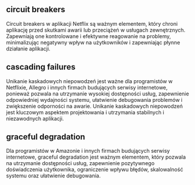  ## circuit breakers
 Circuit breakers w aplikacji Netflix są ważnym elementem, który chroni aplikację przed skutkami awarii lub przeciążeń w usługach zewnętrznych. Zapewniają one kontrolowane i efektywne reagowanie na problemy, minimalizując negatywny wpływ na użytkowników i zapewniając płynne działanie aplikacji.
 
 ## cascading failures
 Unikanie kaskadowych niepowodzeń jest ważne dla programistów w Netflixie, Allegro i innych firmach budujących serwisy internetowe, ponieważ pozwala na utrzymanie wysokiej dostępności usług, zapewnienie odpowiedniej wydajności systemu, ułatwienie debugowania problemów i zwiększenie odporności na awarie. Unikanie kaskadowych niepowodzeń jest kluczowym aspektem projektowania i utrzymania stabilnych i niezawodnych aplikacji.
 
 ## graceful degradation
 Dla programistów w Amazonie i innych firmach budujących serwisy internetowe, graceful degradation jest ważnym elementem, który pozwala na utrzymanie dostępności usług, zapewnienie pozytywnego doświadczenia użytkownika, ograniczenie wpływu błędów, skalowalność systemu oraz ułatwienie debugowania.
